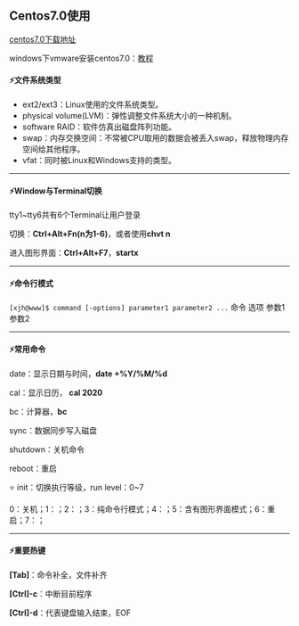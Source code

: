 ## Centos7.0使用

[centos7.0下载地址](https://www.centos.org/download/)

windows下vmware安装centos7.0：[教程](https://edu.aliyun.com/lesson_1725_13992?spm=5176.8764728.0.0.72c41860Ir1Lht#_13992)

#### :zap:文件系统类型

- ext2/ext3：Linux使用的文件系统类型。
- physical volume(LVM)：弹性调整文件系统大小的一种机制。
- software RAID：软件仿真出磁盘阵列功能。
- swap：内存交换空间：不常被CPU取用的数据会被丢入swap，释放物理内存空间给其他程序。
- vfat：同时被Linux和Windows支持的类型。

------

#### :zap:Window与Terminal切换

tty1~tty6共有6个Terminal让用户登录

切换：**Ctrl+Alt+Fn(n为1-6)**，或者使用**chvt n**

进入图形界面：**Ctrl+Alt+F7**，**startx**

------

#### :zap:命令行模式

`[xjh@www]$ command [-options] parameter1 parameter2 ...`
						 命令 			选项                参数1             参数2

------

#### :zap:常用命令

date：显示日期与时间，**date +%Y/%M/%d**

cal：显示日历， **cal 2020**

bc：计算器，**bc**

sync：数据同步写入磁盘

shutdown：关机命令

reboot：重启

:star: init：切换执行等级，run level：0~7

​			0：关机；1：；2：；3：纯命令行模式；4：；5：含有图形界面模式；6：重启；7：；



------

#### :zap:重要热键

**[Tab]**：命令补全，文件补齐

**[Ctrl]-c**：中断目前程序

**[Ctrl]-d**：代表键盘输入结束，EOF



